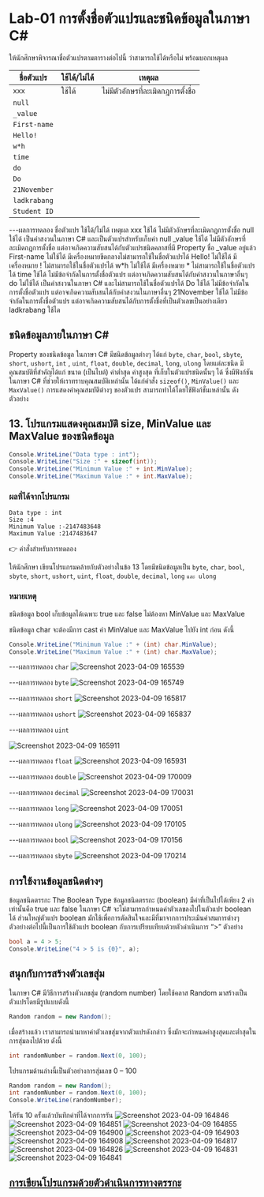 # Lab-01 การตั้งชื่อตัวแปรและชนิดข้อมูลในภาษา C\#


 ให้นักศึกษาพิจารณาชื่อตัวแปรตามตารางต่อไปนี้ ว่าสามารถใช้ได้หรือไม่ พร้อมบอกเหตุผล

| ชื่อตัวแปร | ใช้ได้/ไม่ได้ | เหตุผล|
|--|--|--|
| `xxx`     | ใช้ได้ | ไม่มีตัวอักษรที่ละเมิดกฎการตั้งชื่อ |
| `null` | | |
| `_value` | | |
| `First-name`| | |
| `Hello!` | | |
| `w*h` | | |
| `time` | | |
| `do` | | |
| `Do` | | |
| `21November`| | |
| `ladkrabang`| | |
| `Student ID`| | |


---ผลการทดลอง
ชื่อตัวแปร ใช้ได้/ไม่ได้ เหตุผล
xxx ใช้ได้ ไม่มีตัวอักษรที่ละเมิดกฎการตั้งชื่อ
null ใช้ได้ เป็นคำสงวนในภาษา C# และเป็นตัวแปรสำหรับเก็บค่า null
_value ใช้ได้ ไม่มีตัวอักษรที่ละเมิดกฎการตั้งชื่อ แต่อาจเกิดความสับสนได้กับตัวแปรชนิดคลาสที่มี Property ชื่อ _value อยู่แล้ว
First-name ไม่ใช้ได้ มีเครื่องหมายขีดกลางไม่สามารถใช้ในชื่อตัวแปรได้
Hello! ไม่ใช้ได้ มีเครื่องหมาย ! ไม่สามารถใช้ในชื่อตัวแปรได้
w*h ไม่ใช้ได้ มีเครื่องหมาย * ไม่สามารถใช้ในชื่อตัวแปรได้
time ใช้ได้ ไม่มีข้อจำกัดในการตั้งชื่อตัวแปร แต่อาจเกิดความสับสนได้กับคำสงวนในภาษาอื่นๆ
do ไม่ใช้ได้ เป็นคำสงวนในภาษา C# และไม่สามารถใช้ในชื่อตัวแปรได้
Do ใช้ได้ ไม่มีข้อจำกัดในการตั้งชื่อตัวแปร แต่อาจเกิดความสับสนได้กับคำสงวนในภาษาอื่นๆ
21November ใช้ได้ ไม่มีข้อจำกัดในการตั้งชื่อตัวแปร แต่อาจเกิดความสับสนได้กับการตั้งชื่อที่เป็นตัวเลขเป็นอย่างเดียว
ladkrabang ใช้ได

## ชนิดข้อมูลภายในภาษา C\#

Property ของชนิดข้อมูล ในภาษา C# มีชนิดข้อมูลต่างๆ ได้แก่ `byte`, `char`, `bool`, `sbyte`, `short`, `ushort`, `int` , `uint`, `float`, `double`, `decimal`, `long`, `ulong` โดยแต่ละชนิด มีคุณสมบัติที่สำคัญได้แก่ ขนาด (เป็นไบต์) ค่าต่ำสุด ค่าสูงสุด ที่เก็บในตัวแปรชนิดนั้นๆ ได้ ซึ่งมีฟังก์ชันในภาษา C# ที่ช่วยให้เราทราบคุณสมบัติเหล่านั้น ได้แก่คำสั่ง `sizeof()`, `MinValue()` และ `MaxValue()` การแสดงค่าคุณสมบัติต่างๆ ของตัวแปร สามารถทำได้โดยใช้ฟังก์ชั่นเหล่านั้น ดังตัวอย่าง

## 13. โปรแกรมแสดงคุณสมบัติ size, MinValue และ MaxValue ของชนิดข้อมูล

```csharp
Console.WriteLine("Data type : int");
Console.WriteLine("Size :" + sizeof(int));
Console.WriteLine("Minimum Value :" + int.MinValue);
Console.WriteLine("Maximum Value :" + int.MaxValue);
```

### ผลที่ได้จากโปรแกรม

```text
Data type : int
Size :4
Minimum Value :-2147483648
Maximum Value :2147483647
```

👉 คำสั่งสำหรับการทดลอง  

ให้นักศึกษา เขียนโปรแกรมคล้ายกับตัวอย่างในข้อ 13 โดยมีชนิดข้อมูลเป็น `byte`, `char`, `bool`, `sbyte`, `short`, `ushort`, `uint`, `float`, `double`, `decimal`, `long` `และ ulong`  

### หมายเหตุ

ชนิดข้อมูล bool เก็บข้อมูลได้เฉพาะ true และ false ไม่ต้องหา MinValue และ MaxValue

ชนิดข้อมูล char จะต้องมีการ cast ค่า MinValue และ MaxValue ไปยัง int ก่อน ดังนี้

```csharp
Console.WriteLine("Minimum Value :" + (int) char.MinValue);
Console.WriteLine("Maximum Value :" + (int) char.MaxValue);
```
---ผลการทดลอง `char`
![Screenshot 2023-04-09 165539](https://user-images.githubusercontent.com/115066186/230766309-53f9d46b-a56f-4163-8e95-f2e8f259a387.png)

---ผลการทดลอง `byte`
![Screenshot 2023-04-09 165749](https://user-images.githubusercontent.com/115066186/230766557-4184ede1-7a7a-444f-a483-430fb653990b.png)

---ผลการทดลอง `short`
 ![Screenshot 2023-04-09 165817](https://user-images.githubusercontent.com/115066186/230766560-a8f8efea-e260-42ec-881f-ceead7afe388.png)


---ผลการทดลอง `ushort`
![Screenshot 2023-04-09 165837](https://user-images.githubusercontent.com/115066186/230766563-f7428141-032d-4bd9-abae-6f16f0d67ff7.png)

 

---ผลการทดลอง `uint`

 ![Screenshot 2023-04-09 165911](https://user-images.githubusercontent.com/115066186/230766566-5286ade3-15b8-4e5c-8b43-4c3944b041e4.png)


---ผลการทดลอง `float`
 ![Screenshot 2023-04-09 165931](https://user-images.githubusercontent.com/115066186/230766573-939f044f-c0a3-4e12-a3bf-42bba80ee066.png)


---ผลการทดลอง `double`
 ![Screenshot 2023-04-09 170009](https://user-images.githubusercontent.com/115066186/230766576-3b5b4b74-9fe5-43d2-9678-883c0c596e21.png)

---ผลการทดลอง `decimal`
 ![Screenshot 2023-04-09 170031](https://user-images.githubusercontent.com/115066186/230766578-be6c6763-044e-4b07-bebd-9585a6948c05.png)

---ผลการทดลอง `long`
![Screenshot 2023-04-09 170051](https://user-images.githubusercontent.com/115066186/230766579-4cff377a-828b-4396-b721-52f208ec5ea2.png)


---ผลการทดลอง `ulong`
![Screenshot 2023-04-09 170105](https://user-images.githubusercontent.com/115066186/230766581-cd35b45c-5f62-412b-a4f4-d9f9340361d4.png)


---ผลการทดลอง `bool`
![Screenshot 2023-04-09 170156](https://user-images.githubusercontent.com/115066186/230766586-539195b2-4762-4895-9d52-24c6a0cd043b.png)

---ผลการทดลอง `sbyte`
![Screenshot 2023-04-09 170214](https://user-images.githubusercontent.com/115066186/230766588-3adbc5a5-e8e9-4eb9-b436-840f04ef9da9.png)


## การใช้งานข้อมูลชนิดต่างๆ

ข้อมูลชนิดตรรกะ The Boolean Type
ข้อมูลชนิดตรรกะ (boolean) มีค่าที่เป็นไปได้เพียง 2 ค่าเท่านั้นคือ true และ false ในภาษา C# จะไม่สามารถกำหนดค่าตัวเลขลงไปในตัวแปร boolean ได้ ส่วนใหญ่ตัวแปร boolean มักใช้เพื่อการตัดสินใจและมีที่มาจากการประเมินค่าสมการต่างๆ ตัวอย่างต่อไปนี้เป็นการใช้ตัวแปร boolean กับการเปรียบเทียบด้วยตัวดำเนินการ “>”
ตัวอย่าง

```csharp
bool a = 4 > 5;
Console.WriteLine("4 > 5 is {0}", a);
```

## สนุกกับการสร้างตัวเลขสุ่ม

ในภาษา C# มีวิธีการสร้างตัวเลขสุ่ม (random number) โดยใช้คลาส Random มาสร้างเป็นตัวแปรโดยมีรูปแบบดังนี้

```csharp
Random random = new Random();
```

เมื่อสร้างแล้ว เราสามารถนำมาหาค่าตัวเลขสุ่มจากตัวแปรดังกล่าว ซึ่งมักจะกำหนดค่าสูงสุดและต่ำสุดในการสุ่มลงไปด้วย ดังนี้

```csharp
int randomNumber = random.Next(0, 100);
```

โปรแกรมด้านล่างนี้เป็นตัวอย่างการสุ่มเลข 0 – 100

```csharp
Random random = new Random();
int randomNumber = random.Next(0, 100);
Console.WriteLine(randomNumber);
```
 
ให้รัน 10 ครั้งแล้วบันทึกค่าที่ได้จากการรัน
![Screenshot 2023-04-09 164846](https://user-images.githubusercontent.com/115066186/230766235-f3afe233-bad1-4056-8ff1-3b3afd0a709e.png)
![Screenshot 2023-04-09 164851](https://user-images.githubusercontent.com/115066186/230766237-5f5234d9-c115-4acc-a426-ca58f99a75e3.png)
![Screenshot 2023-04-09 164855](https://user-images.githubusercontent.com/115066186/230766238-a5ce8ba0-a872-4dbc-928d-e9789b56795e.png)
![Screenshot 2023-04-09 164900](https://user-images.githubusercontent.com/115066186/230766239-8e1a1efa-d007-4a0b-8950-e69c6ad4c4cd.png)
![Screenshot 2023-04-09 164903](https://user-images.githubusercontent.com/115066186/230766240-44837a43-2ae0-474a-976b-5868977f77a9.png)
![Screenshot 2023-04-09 164908](https://user-images.githubusercontent.com/115066186/230766241-1f630782-c3e7-4afb-9e3d-f0aa6b6978bd.png)
![Screenshot 2023-04-09 164817](https://user-images.githubusercontent.com/115066186/230766243-10c8c16a-4844-4fa6-a07e-2d3695b66acf.png)
![Screenshot 2023-04-09 164826](https://user-images.githubusercontent.com/115066186/230766246-05a15e5d-e603-43bc-90a4-549982b529f6.png)
![Screenshot 2023-04-09 164831](https://user-images.githubusercontent.com/115066186/230766248-d47915cd-0c78-40e7-964a-6c5c30c49963.png)
![Screenshot 2023-04-09 164841](https://user-images.githubusercontent.com/115066186/230766249-153a9a09-abd6-412a-8daa-2a9a2ae352a5.png)

## [การเขียนโปรแกรมด้วยตัวดำเนินการทางตรรกะ](./Lab-01-part-14.md)
